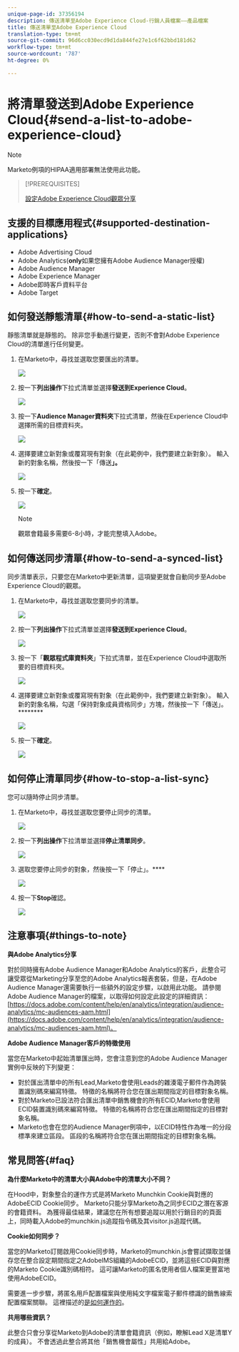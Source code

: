 ```yaml
---
unique-page-id: 37356194
description: 傳送清單至Adobe Experience Cloud-行銷人員檔案——產品檔案
title: 傳送清單至Adobe Experience Cloud
translation-type: tm+mt
source-git-commit: 96d6cc030ecd9d1da844fe27e1c6f62bbd181d62
workflow-type: tm+mt
source-wordcount: '787'
ht-degree: 0%

---
```



# 將清單發送到Adobe Experience Cloud{#send-a-list-to-adobe-experience-cloud}

>[!NOTE]
>
>Marketo例項的HIPAA適用部署無法使用此功能。

>[!PREREQUISITES]
>
>[設定Adobe Experience Cloud觀眾分享](/help/marketo/product-docs/core-marketo-concepts/miscellaneous/set-up-adobe-experience-cloud-audience-sharing.md)

## 支援的目標應用程式{#supported-destination-applications}

* Adobe Advertising Cloud
* Adobe Analytics(**only**&#x200B;如果您擁有Adobe Audience Manager授權)
* Adobe Audience Manager
* Adobe Experience Manager
* Adobe即時客戶資料平台
* Adobe Target

## 如何發送靜態清單{#how-to-send-a-static-list}

靜態清單就是靜態的。 除非您手動進行變更，否則不會對Adobe Experience Cloud的清單進行任何變更。

1. 在Marketo中，尋找並選取您要匯出的清單。

   ![](assets/send-a-list-to-adobe-experience-cloud-1.png)

1. 按一下&#x200B;**列出操作**&#x200B;下拉式清單並選擇&#x200B;**發送到Experience Cloud**。

   ![](assets/send-a-list-to-adobe-experience-cloud-2.png)

1. 按一下&#x200B;**Audience Manager資料夾**&#x200B;下拉式清單，然後在Experience Cloud中選擇所需的目標資料夾。

   ![](assets/send-a-list-to-adobe-experience-cloud-3.png)

1. 選擇要建立新對象或覆寫現有對象（在此範例中，我們要建立新對象）。 輸入新的對象名稱，然後按一下「傳送&#x200B;**」。**

   ![](assets/send-a-list-to-adobe-experience-cloud-4.png)

1. 按一下&#x200B;**確定**。

   ![](assets/send-a-list-to-adobe-experience-cloud-5.png)

   >[!NOTE]
   >
   >觀眾會籍最多需要6-8小時，才能完整填入Adobe。

## 如何傳送同步清單{#how-to-send-a-synced-list}

同步清單表示，只要您在Marketo中更新清單，這項變更就會自動同步至Adobe Experience Cloud的觀眾。

1. 在Marketo中，尋找並選取您要同步的清單。

   ![](assets/send-a-list-to-adobe-experience-cloud-6.png)

1. 按一下&#x200B;**列出操作**&#x200B;下拉式清單並選擇&#x200B;**發送到Experience Cloud**。

   ![](assets/send-a-list-to-adobe-experience-cloud-7.png)

1. 按一下「**觀眾程式庫資料夾**」下拉式清單，並在Experience Cloud中選取所要的目標資料夾。

   ![](assets/send-a-list-to-adobe-experience-cloud-8.png)

1. 選擇要建立新對象或覆寫現有對象（在此範例中，我們要建立新對象）。 輸入新的對象名稱，勾選「保持對象成員資格同步」方塊，然後按一下「傳送」。********

   ![](assets/send-a-list-to-adobe-experience-cloud-9.png)

1. 按一下&#x200B;**確定**。

   ![](assets/send-a-list-to-adobe-experience-cloud-10.png)

## 如何停止清單同步{#how-to-stop-a-list-sync}

您可以隨時停止同步清單。

1. 在Marketo中，尋找並選取您要停止同步的清單。

   ![](assets/send-a-list-to-adobe-experience-cloud-11.png)

1. 按一下&#x200B;**列出操作**&#x200B;下拉清單並選擇&#x200B;**停止清單同步**。

   ![](assets/send-a-list-to-adobe-experience-cloud-12.png)

1. 選取您要停止同步的對象，然後按一下「停止」。****

   ![](assets/send-a-list-to-adobe-experience-cloud-13.png)

1. 按一下&#x200B;**Stop**&#x200B;確認。

   ![](assets/send-a-list-to-adobe-experience-cloud-14.png)

## 注意事項{#things-to-note}

**與Adobe Analytics分享**

對於同時擁有Adobe Audience Manager和Adobe Analytics的客戶，此整合可讓受眾從Marketing分享至您的Adobe Analytics報表套裝，但是，在Adobe Audience Manager還需要執行一些額外的設定步驟，以啟用此功能。 請參閱Adobe Audience Manager的檔案，以取得如何設定此設定的詳細資訊：[https://docs.adobe.com/content/help/en/analytics/integration/audience-analytics/mc-audiences-aam.html](https://docs.adobe.com/content/help/en/analytics/integration/audience-analytics/mc-audiences-aam.html)。

**Adobe Audience Manager客戶的特徵使用**

當您在Marketo中起始清單匯出時，您會注意到您的Adobe Audience Manager實例中反映的下列變更：

* 對於匯出清單中的所有Lead,Marketo會使用Leads的雜湊電子郵件作為跨裝置識別碼來編寫特徵。 特徵的名稱將符合您在匯出期間指定的目標對象名稱。
* 對於Marketo已設法符合匯出清單中銷售機會的所有ECID,Marketo會使用ECID裝置識別碼來編寫特徵。 特徵的名稱將符合您在匯出期間指定的目標對象名稱。
* Marketo也會在您的Audience Manager例項中，以ECID特性作為唯一的分段標準來建立區段。 區段的名稱將符合您在匯出期間指定的目標對象名稱。

## 常見問答{#faq}

**為什麼Marketo中的清單大小與Adobe中的清單大小不同？**

在Hood中，對象整合的運作方式是將Marketo Munchkin Cookie與對應的AdobeECID Cookie同步。 Marketo只能分享Marketo為之同步ECID之潛在客源的會籍資料。 為獲得最佳結果，建議您在所有想要追蹤以用於行銷目的的頁面上，同時載入Adobe的munchkin.js追蹤指令碼及其visitor.js追蹤代碼。

**Cookie如何同步？**

當您的Marketo訂閱啟用Cookie同步時，Marketo的munchkin.js會嘗試擷取並儲存您在整合設定期間指定之AdobeIMS組織的AdobeECID，並將這些ECID與對應的Marketo Cookie識別碼相符。 這可讓Marketo的匿名使用者個人檔案更豐富地使用AdobeECID。

需要進一步步驟，將匿名用戶配置檔案與使用純文字檔案電子郵件標識的銷售線索配置檔案關聯。 這裡描述的[是如何運作的](/help/marketo/product-docs/reporting/basic-reporting/report-activity/tracking-anonymous-activity-and-people.md)。

**共用哪些資訊？**

此整合只會分享從Marketo到Adobe的清單會籍資訊（例如，瞭解Lead X是清單Y的成員）。 不會透過此整合將其他「銷售機會屬性」共用給Adobe。
